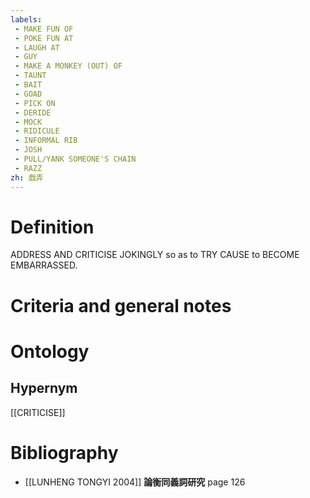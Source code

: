 ```yaml
---
labels: 
 - MAKE FUN OF
 - POKE FUN AT
 - LAUGH AT
 - GUY
 - MAKE A MONKEY (OUT) OF
 - TAUNT
 - BAIT
 - GOAD
 - PICK ON
 - DERIDE
 - MOCK
 - RIDICULE
 - INFORMAL RIB
 - JOSH
 - PULL/YANK SOMEONE'S CHAIN
 - RAZZ
zh: 戲弄
---
```


# Definition
ADDRESS AND CRITICISE JOKINGLY so as to TRY CAUSE to BECOME EMBARRASSED.
# Criteria and general notes
# Ontology

## Hypernym
[[CRITICISE]]
# Bibliography
- [[LUNHENG TONGYI 2004]]
**論衡同義詞研究** page 126
